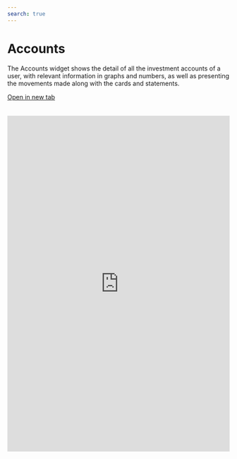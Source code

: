 ```yaml
---
search: true
---
```


# Accounts

The Accounts widget shows the detail of all the investment accounts of a user, with relevant information in graphs and numbers, as well as presenting the movements made along with the cards and statements.

[Open in new tab](https://widgets.modyo.com/inversiones/cuentas)
<iframe id="widgetFrame" src="https://widgets.modyo.com/inversiones/cuentas" width="100%" frameBorder="0"  style="min-height:762px;overflow:auto;margin-top:20px;"/>

| Feature                    | Description                                                                                                                                                                                                                                                                                                                                                                                                                                               |
|----------------------------------|-----------------------------------------------------------------------------------------------------------------------------------------------------------------------------------------------------------------------------------------------------------------------------------------------------------------------------------------------------------------------------------------------------------------------------------------------------------|
| Account Summary             | Incorporates all the investment accounts that the client has associated. Each client's investment account has a tab with all related information.                                                                                                                                                                                                                                                                                      |
| Investment Account              | Focuses on all the information associated with a specific investment account, presenting the data numerically and graphically. Includes an area with the total equity as of the day of the consultation and another for shares in the portfolio. Allows users to configure the account, see investment details,obtain statements, track movements, and make payments to the account.                                                                                           |
| Account Settings             | Allows you to define a name for the investment account, as well as to configure the sending of information by email for investment instrument purchase/sale letters and confirmations (stocks, mutual funds, etc.).                                                                                                                                                                                                           |
| Account Statements             | Displays a list of statements to review within a configurable date range. The statements appear as PDFs that can be downloaded and reviewed.                                                                                                                                                                                                                                                                                      |
| Account Details                | Lists the types of instruments that exist within the investment account. Includes a summary of all the specific instruments that correspond to the type of investment selected. Displays investment escrow, pricing and distribution information. Through these summaries, you can review the details of account transaction history. Allows you to see the movements associated with the investment account. |
| Detailed Account Movements | Delivers a set of options that allow you to select date periods and movement types, including transfer movements. Shows the specific movements and their detail, as well as all the operations that are pending and not yet completed.                                                                                                                                                                                               |
